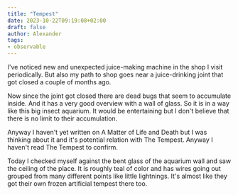 ```yaml
---
title: "Tempest"
date: 2023-10-22T09:19:08+02:00
draft: false
author: Alexander
tags:
- observable
---
```


I've noticed new and unexpected juice-making machine in the shop I visit periodically.
But also my path to shop goes near a juice-drinking joint that got closed a couple of months ago.

Now since the joint got closed there are dead bugs that seem to accumulate inside.
And it has a very good overview with a wall of glass.
So it is in a way like this big insect aquarium.
It would be entertaining but I don't believe that there is no limit to their accumulation.

Anyway I haven't yet written on A Matter of Life and Death but I was thinking about it and it's potential relation with The Tempest.
Anyway I haven't read The Tempest to confirm.

Today I checked myself against the bent glass of the aquarium wall and saw the ceiling of the place.
It is roughly teal of color and has wires going out grouped from many different points like little lightnings.
It's almost like they got their own frozen artificial tempest there too.
